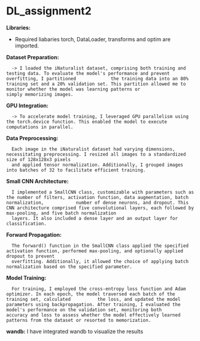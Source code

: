 # DL_assignment2

**Libraries:**
* Required liabaries torch, DataLoader, transforms and optim are imported.

**Dataset Preparation:**

      -> I loaded the iNaturalist dataset, comprising both training and testing data. To evaluate the model's performance and prevent overfitting, I partitioned             the training data into an 80% training set and a 20% validation set. This partition allowed me to monitor whether the model was learning patterns or                   simply memorizing images.

**GPU Integration:**

      -> To accelerate model training, I leveraged GPU parallelism using the torch.device function. This enabled the model to execute computations in parallel.

**Data Preprocessing:**

      Each image in the iNaturalist dataset had varying dimensions, necessitating preprocessing. I resized all images to a standardized size of 128x128x3 pixels 
      and applied tensor normalization. Additionally, I grouped images into batches of 32 to facilitate efficient training.

**Small CNN Architecture:**

      I implemented a SmallCNN class, customizable with parameters such as the number of filters, activation function, data augmentation, batch normalization,            number of dense neurons, and dropout. This CNN architecture comprised five convolutional layers, each followed by max-pooling, and five batch normalization 
      layers. It also included a dense layer and an output layer for classification.

**Forward Propagation:**

      The forward() function in the SmallCNN class applied the specified activation function, performed max-pooling, and optionally applied dropout to prevent 
      overfitting. Additionally, it allowed the choice of applying batch normalization based on the specified parameter.

**Model Training:**

      For training, I employed the cross-entropy loss function and Adam optimizer. In each epoch, the model traversed each batch of the training set, calculated          the loss, and updated the model parameters using backpropagation. After training, I evaluated the model's performance on the validation set, monitoring both        accuracy and loss to assess whether the model effectively learned patterns from the dataset or resorted to memorization.

**wandb:** I have integrated wandb to visualize the results

